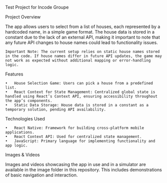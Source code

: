 Test Project for Incode Groupe

Project Overview

The app allows users to select from a list of houses, each represented by a hardcoded name, in a simple game format. The house data is stored in a constant due to the lack of an external API, making it important to note that any future API changes to house names could lead to functionality issues.

	Important Note: The current setup relies on static house names stored in the code. If house names differ in future API updates, the game may not work as expected without additional mapping or error-handling logic.

Features

	•	House Selection Game: Users can pick a house from a predefined list.
	•	React Context for State Management: Centralized global state is handled using React’s Context API, ensuring accessibility throughout the app’s components.
	•	Static Data Storage: House data is stored in a constant as a temporary solution, pending API availability.

Technologies Used

	•	React Native: Framework for building cross-platform mobile applications.
	•	React Context API: Used for centralized state management.
	•	JavaScript: Primary language for implementing functionality and app logic.

Images & Videos 

Images and videos showcasing the app in use and in a simulator are available in the image folder in this repository. This includes demonstrations of basic navigation and interaction.
